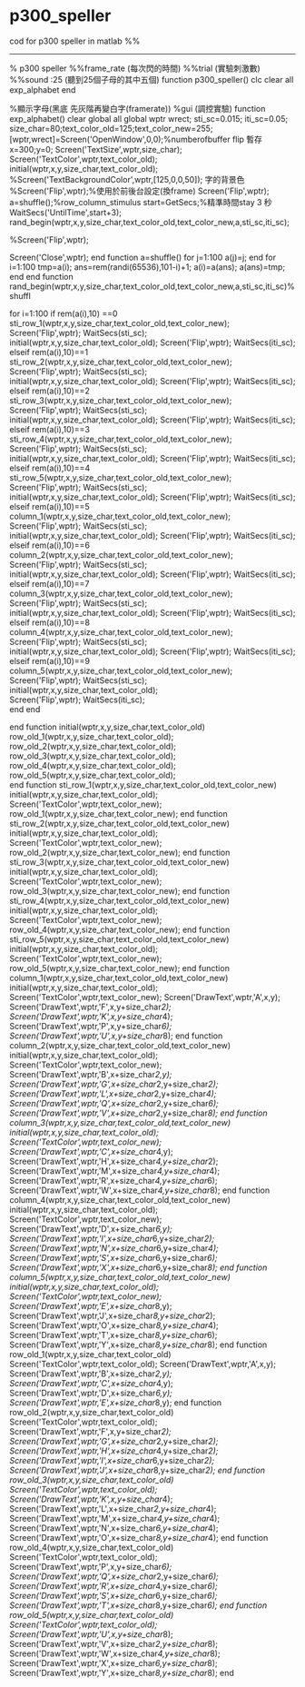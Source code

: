 # p300_speller
cod for p300 speller in matlab 
%%
______
% p300 speller 
%%frame_rate (每次閃的時間)
%%trial (實驗刺激數)
%%sound :25 (聽到25個子母的其中五個)
function p300_speller() 
clc
clear all 
exp_alphabet
end


%顯示字母(黑底 先灰階再變白字(framerate))
%gui (調控實驗) 
function exp_alphabet()
clear global all
global wptr wrect;
sti_sc=0.015;
iti_sc=0.05;
size_char=80;text_color_old=125;text_color_new=255;
[wptr,wrect]=Screen('OpenWindow',0,0);%numberofbuffer flip 暫存
x=300;y=0;
Screen('TextSize',wptr,size_char);
Screen('TextColor',wptr,text_color_old); 
initial(wptr,x,y,size_char,text_color_old);
%Screen('TextBackgroundColor',wptr,[125,0,0,50]); 字的背景色
%Screen('Flip',wptr);%使用於前後台設定(換frame)
Screen('Flip',wptr);
a=shuffle();%row_column_stimulus
start=GetSecs;%精準時間stay 3 秒
WaitSecs('UntilTime',start+3);
rand_begin(wptr,x,y,size_char,text_color_old,text_color_new,a,sti_sc,iti_sc);

%Screen('Flip',wptr);

Screen('Close',wptr);
end
function  a=shuffle()
for j=1:100
a(j)=j;
end
for i=1:100
tmp=a(i);
ans=rem(randi(65536),101-i)+1;
a(i)=a(ans);
a(ans)=tmp;
end
end
function rand_begin(wptr,x,y,size_char,text_color_old,text_color_new,a,sti_sc,iti_sc)%shuffl

for i=1:100
if rem(a(i),10) ==0
sti_row_1(wptr,x,y,size_char,text_color_old,text_color_new);
Screen('Flip',wptr);
WaitSecs(sti_sc);
initial(wptr,x,y,size_char,text_color_old);
Screen('Flip',wptr);
WaitSecs(iti_sc);
elseif rem(a(i),10)==1
sti_row_2(wptr,x,y,size_char,text_color_old,text_color_new);
Screen('Flip',wptr);
WaitSecs(sti_sc);
initial(wptr,x,y,size_char,text_color_old);
Screen('Flip',wptr);
WaitSecs(iti_sc);
elseif rem(a(i),10)==2
sti_row_3(wptr,x,y,size_char,text_color_old,text_color_new);
Screen('Flip',wptr);
WaitSecs(sti_sc);
initial(wptr,x,y,size_char,text_color_old);
Screen('Flip',wptr);
WaitSecs(iti_sc);
elseif rem(a(i),10)==3
sti_row_4(wptr,x,y,size_char,text_color_old,text_color_new);
Screen('Flip',wptr);
WaitSecs(sti_sc);
initial(wptr,x,y,size_char,text_color_old);
Screen('Flip',wptr);
WaitSecs(iti_sc);
elseif rem(a(i),10)==4
sti_row_5(wptr,x,y,size_char,text_color_old,text_color_new);
Screen('Flip',wptr);
WaitSecs(sti_sc);
initial(wptr,x,y,size_char,text_color_old);
Screen('Flip',wptr);
WaitSecs(iti_sc);
elseif rem(a(i),10)==5 
column_1(wptr,x,y,size_char,text_color_old,text_color_new);
Screen('Flip',wptr);
WaitSecs(sti_sc);
initial(wptr,x,y,size_char,text_color_old);
Screen('Flip',wptr);
WaitSecs(iti_sc);
elseif rem(a(i),10)==6
column_2(wptr,x,y,size_char,text_color_old,text_color_new);
Screen('Flip',wptr);
WaitSecs(sti_sc);
initial(wptr,x,y,size_char,text_color_old);
Screen('Flip',wptr);
WaitSecs(iti_sc);
elseif rem(a(i),10)==7 
column_3(wptr,x,y,size_char,text_color_old,text_color_new);
Screen('Flip',wptr);
WaitSecs(sti_sc);
initial(wptr,x,y,size_char,text_color_old);
Screen('Flip',wptr);
WaitSecs(iti_sc);
elseif rem(a(i),10)==8
column_4(wptr,x,y,size_char,text_color_old,text_color_new);
Screen('Flip',wptr);
WaitSecs(sti_sc);
initial(wptr,x,y,size_char,text_color_old);
Screen('Flip',wptr);
WaitSecs(iti_sc);
elseif rem(a(i),10)==9   
column_5(wptr,x,y,size_char,text_color_old,text_color_new);
Screen('Flip',wptr);
WaitSecs(sti_sc);
initial(wptr,x,y,size_char,text_color_old);    
Screen('Flip',wptr);
WaitSecs(iti_sc);    
end
end


end
function initial(wptr,x,y,size_char,text_color_old) 
row_old_1(wptr,x,y,size_char,text_color_old);
row_old_2(wptr,x,y,size_char,text_color_old);
row_old_3(wptr,x,y,size_char,text_color_old);
row_old_4(wptr,x,y,size_char,text_color_old);
row_old_5(wptr,x,y,size_char,text_color_old);   
end
function sti_row_1(wptr,x,y,size_char,text_color_old,text_color_new)
initial(wptr,x,y,size_char,text_color_old);
Screen('TextColor',wptr,text_color_new);
row_old_1(wptr,x,y,size_char,text_color_new);
end
function sti_row_2(wptr,x,y,size_char,text_color_old,text_color_new)
initial(wptr,x,y,size_char,text_color_old);
Screen('TextColor',wptr,text_color_new);
row_old_2(wptr,x,y,size_char,text_color_new);
end
function sti_row_3(wptr,x,y,size_char,text_color_old,text_color_new)
initial(wptr,x,y,size_char,text_color_old);
Screen('TextColor',wptr,text_color_new);
row_old_3(wptr,x,y,size_char,text_color_new);
end
function sti_row_4(wptr,x,y,size_char,text_color_old,text_color_new)
initial(wptr,x,y,size_char,text_color_old);
Screen('TextColor',wptr,text_color_new);
row_old_4(wptr,x,y,size_char,text_color_new);
end
function sti_row_5(wptr,x,y,size_char,text_color_old,text_color_new)
initial(wptr,x,y,size_char,text_color_old);
Screen('TextColor',wptr,text_color_new);
row_old_5(wptr,x,y,size_char,text_color_new);
end
function column_1(wptr,x,y,size_char,text_color_old,text_color_new)
initial(wptr,x,y,size_char,text_color_old);
Screen('TextColor',wptr,text_color_new);
Screen('DrawText',wptr,'A',x,y);
Screen('DrawText',wptr,'F',x,y+size_char*2);
Screen('DrawText',wptr,'K',x,y+size_char*4);
Screen('DrawText',wptr,'P',x,y+size_char*6);
Screen('DrawText',wptr,'U',x,y+size_char*8);
end
function column_2(wptr,x,y,size_char,text_color_old,text_color_new)
initial(wptr,x,y,size_char,text_color_old);
Screen('TextColor',wptr,text_color_new);
Screen('DrawText',wptr,'B',x+size_char*2,y);
Screen('DrawText',wptr,'G',x+size_char*2,y+size_char*2);
Screen('DrawText',wptr,'L',x+size_char*2,y+size_char*4);
Screen('DrawText',wptr,'Q',x+size_char*2,y+size_char*6);
Screen('DrawText',wptr,'V',x+size_char*2,y+size_char*8);
end
function column_3(wptr,x,y,size_char,text_color_old,text_color_new)
initial(wptr,x,y,size_char,text_color_old);
Screen('TextColor',wptr,text_color_new);
Screen('DrawText',wptr,'C',x+size_char*4,y);
Screen('DrawText',wptr,'H',x+size_char*4,y+size_char*2);
Screen('DrawText',wptr,'M',x+size_char*4,y+size_char*4);
Screen('DrawText',wptr,'R',x+size_char*4,y+size_char*6);
Screen('DrawText',wptr,'W',x+size_char*4,y+size_char*8);
end
function column_4(wptr,x,y,size_char,text_color_old,text_color_new)
initial(wptr,x,y,size_char,text_color_old);
Screen('TextColor',wptr,text_color_new);
Screen('DrawText',wptr,'D',x+size_char*6,y);
Screen('DrawText',wptr,'I',x+size_char*6,y+size_char*2);
Screen('DrawText',wptr,'N',x+size_char*6,y+size_char*4);
Screen('DrawText',wptr,'S',x+size_char*6,y+size_char*6);
Screen('DrawText',wptr,'X',x+size_char*6,y+size_char*8);
end
function column_5(wptr,x,y,size_char,text_color_old,text_color_new)
initial(wptr,x,y,size_char,text_color_old);
Screen('TextColor',wptr,text_color_new);
Screen('DrawText',wptr,'E',x+size_char*8,y);
Screen('DrawText',wptr,'J',x+size_char*8,y+size_char*2);
Screen('DrawText',wptr,'O',x+size_char*8,y+size_char*4);
Screen('DrawText',wptr,'T',x+size_char*8,y+size_char*6);
Screen('DrawText',wptr,'Y',x+size_char*8,y+size_char*8);
end
function row_old_1(wptr,x,y,size_char,text_color_old)
Screen('TextColor',wptr,text_color_old);
Screen('DrawText',wptr,'A',x,y);
Screen('DrawText',wptr,'B',x+size_char*2,y);
Screen('DrawText',wptr,'C',x+size_char*4,y);
Screen('DrawText',wptr,'D',x+size_char*6,y);
Screen('DrawText',wptr,'E',x+size_char*8,y);
end
function row_old_2(wptr,x,y,size_char,text_color_old)
Screen('TextColor',wptr,text_color_old);
Screen('DrawText',wptr,'F',x,y+size_char*2);
Screen('DrawText',wptr,'G',x+size_char*2,y+size_char*2);
Screen('DrawText',wptr,'H',x+size_char*4,y+size_char*2);
Screen('DrawText',wptr,'I',x+size_char*6,y+size_char*2);
Screen('DrawText',wptr,'J',x+size_char*8,y+size_char*2);
end
function row_old_3(wptr,x,y,size_char,text_color_old)
Screen('TextColor',wptr,text_color_old);
Screen('DrawText',wptr,'K',x,y+size_char*4);
Screen('DrawText',wptr,'L',x+size_char*2,y+size_char*4);
Screen('DrawText',wptr,'M',x+size_char*4,y+size_char*4);
Screen('DrawText',wptr,'N',x+size_char*6,y+size_char*4);
Screen('DrawText',wptr,'O',x+size_char*8,y+size_char*4);
end
function row_old_4(wptr,x,y,size_char,text_color_old)
Screen('TextColor',wptr,text_color_old);
Screen('DrawText',wptr,'P',x,y+size_char*6);
Screen('DrawText',wptr,'Q',x+size_char*2,y+size_char*6);
Screen('DrawText',wptr,'R',x+size_char*4,y+size_char*6);
Screen('DrawText',wptr,'S',x+size_char*6,y+size_char*6);
Screen('DrawText',wptr,'T',x+size_char*8,y+size_char*6);
end
function row_old_5(wptr,x,y,size_char,text_color_old)
Screen('TextColor',wptr,text_color_old);
Screen('DrawText',wptr,'U',x,y+size_char*8);
Screen('DrawText',wptr,'V',x+size_char*2,y+size_char*8);
Screen('DrawText',wptr,'W',x+size_char*4,y+size_char*8);
Screen('DrawText',wptr,'X',x+size_char*6,y+size_char*8);
Screen('DrawText',wptr,'Y',x+size_char*8,y+size_char*8);
end
